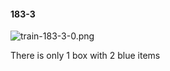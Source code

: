 #### 183-3
![train-183-3-0.png](https://github.com/lil-lab/nlvr/raw/master/nlvr/train/images/72/train-183-3-0.png "train-183-3-0.png")

There is only 1 box with 2 blue items